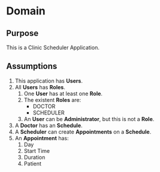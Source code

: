 # Domain

## Purpose 

This is a Clinic Scheduler Application.

## Assumptions

1. This application has **Users**.
2. All **Users** has **Roles**.
    1. One **User** has at least one **Role**.
    2. The existent **Roles** are:
        * DOCTOR
        * SCHEDULER
    3. An **User** can be **Administrator**, but this is not a **Role**.
3. A **Doctor** has an **Schedule**.
4. A **Scheduler** can create **Appointments** on a **Schedule**.
5. An **Appointment** has:
    1. Day
    2. Start Time
    3. Duration
    4. Patient